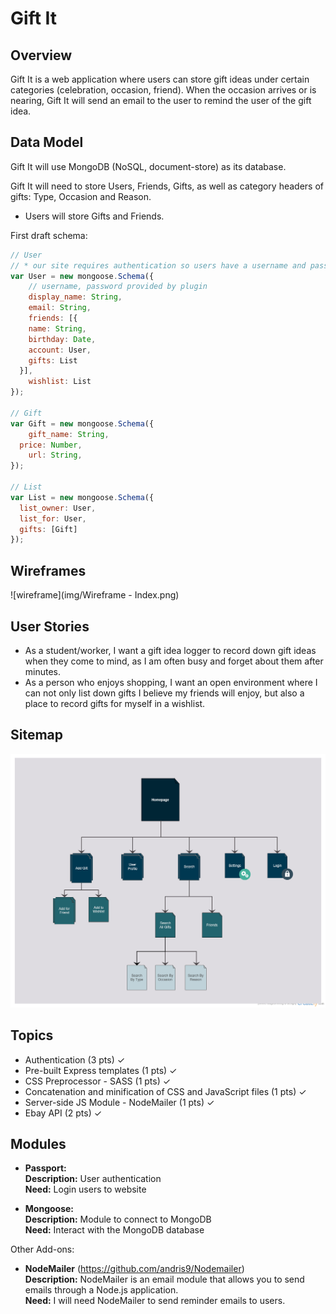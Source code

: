 # Gift It

## Overview

Gift It is a web application where users can store gift ideas under certain categories (celebration, occasion, friend). When the occasion arrives or is nearing, Gift It will send an email to the user to remind the user of the gift idea.

## Data Model

Gift It will use MongoDB (NoSQL, document-store) as its database.

Gift It will need to store Users, Friends, Gifts, as well as category headers of gifts: Type, Occasion and Reason.

* Users will store Gifts and Friends. 

First draft schema:

```javascript
// User
// * our site requires authentication so users have a username and password
var User = new mongoose.Schema({
	// username, password provided by plugin
	display_name: String,
	email: String,
	friends: [{
    name: String,
    birthday: Date,
    account: User,
    gifts: List
  }],
	wishlist: List
});

// Gift
var Gift = new mongoose.Schema({
	gift_name: String,
  price: Number,
	url: String,
});

// List
var List = new mongoose.Schema({
  list_owner: User,
  list_for: User,
  gifts: [Gift]
});
```

## Wireframes

![wireframe](img/Wireframe - Index.png)

## User Stories

* As a student/worker, I want a gift idea logger to record down gift ideas when they come to mind, as I am often busy and forget about them after minutes.
* As a person who enjoys shopping, I want an open environment where I can not only list down gifts I believe my friends will enjoy, but also a place to record gifts for myself in a wishlist.

## Sitemap

![site map](img/SiteMap.png)

## Topics

* Authentication (3 pts) ✓
* Pre-built Express templates (1 pts) ✓
* CSS Preprocessor - SASS (1 pts) ✓
* Concatenation and minification of CSS and JavaScript files (1 pts) ✓
* Server-side JS Module - NodeMailer (1 pts) ✓
* Ebay API (2 pts) ✓

## Modules

* <b>Passport:</b><br>
	<b>Description:</b> User authentication<br>
	<b>Need:</b> Login users to website

* <b>Mongoose:</b><br>
	<b>Description:</b> Module to connect to MongoDB<br>
	<b>Need:</b> Interact with the MongoDB database

Other Add-ons:

* <b>NodeMailer</b> (https://github.com/andris9/Nodemailer)<br>
	<b>Description:</b> NodeMailer is an email module that allows you to send emails through a Node.js application.<br>
	<b>Need:</b> I will need NodeMailer to send reminder emails to users.
